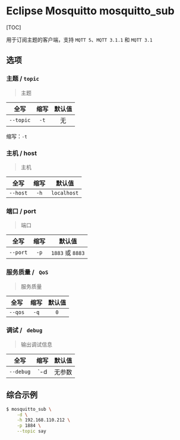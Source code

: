 # Eclipse Mosquitto mosquitto_sub

[TOC]

用于订阅主题的客户端，支持 `MQTT 5`、`MQTT 3.1.1` 和 `MQTT 3.1`

## 选项

### 主题 / `topic`

> 主题

|   全写    | 缩写 | 默认值 |
| :-------: | :--: | :----: |
| `--topic` | `-t` |   无   |

缩写：`-t`

### 主机 / host

> 主机

|   全写   | 缩写 |   默认值    |
| :------: | :--: | :---------: |
| `--host` | `-h` | `localhost` |

### 端口 / port

> 端口

|   全写   | 缩写 |      默认值      |
| :------: | :--: | :--------------: |
| `--port` | `-p` | `1883` 或 `8883` |

### 服务质量 / ` QoS`

> 服务质量

|  全写   | 缩写 | 默认值 |
| :-----: | :--: | :----: |
| `--qos` | `-q` |  `0`   |

### 调试 / ` debug`

> 输出调试信息

|   全写    | 缩写 | 默认值 |
| :-------: | :--: | :----: |
| `--debug` | `-d  | 无参数 |



## 综合示例

```bash
$ mosquitto_sub \
    -d \
    -h 192.168.110.212 \
    -p 1884 \
    --topic say
```

